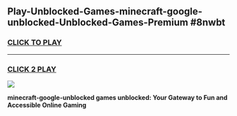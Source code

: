 
## Play-Unblocked-Games-minecraft-google-unblocked-Unblocked-Games-Premium #8nwbt
<h3>
<a href="https://premium.freeplayer.one?title=minecraft-google-unblocked&ref=12M">CLICK TO PLAY</a></h3>
<hr>

<h3>
<a href="https://premium.freeplayer.one?title=minecraft-google-unblocked&ref=12M">CLICK 2 PLAY</a>
  
</h3>

<a href="https://premium.freeplayer.one?title=minecraft-google-unblocked&ref=12M"><img src="https://clearcache.store/games.png"></a>


**minecraft-google-unblocked games unblocked: Your Gateway to Fun and Accessible Online Gaming**
